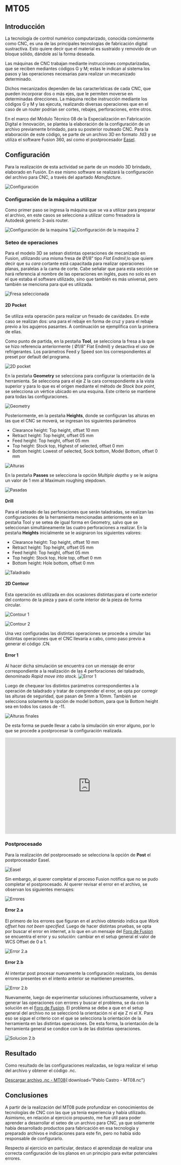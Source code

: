 # MT05

## Introducción
La tecnología de control numérico computarizado, conocida comúnmente como CNC, es una de las principales tecnologías de fabricación digital sustractiva. Esto quiere decir que el material es sustraído y removido de un bloque sólido, dándole así la forma deseada.

Las máquinas de CNC trabajan mediante instrucciones computarizadas, que se reciben mediantes códigos G y M; estas le indican al sistema los pasos y las operaciones necesarias para realizar un mecanizado determinado. 

Dichos mecanizados dependen de las características de cada CNC, que pueden incorporar dos o más ejes, que le permiten moverse en determinadas direcciones. La máquina recibe instrucción mediante los códigos G y M y las ejecuta, realizando diversas operaciones que en el caso de un router podrían ser cortes, rebajes, perforaciones, entre otros. 

En el marco del Módulo Técnico 08 de la Especialización en Fabricación Digital e Innovación, se plantea la elaboración de la configuración de un archivo previamente brindado, para su posterior routeado CNC. Para la elaboración de este código, se parte de un archivo 3D en formato .fd3 y se utiliza el software Fusion 360, así como el postprocesador [Easel](https://easel.inventables.com/downloads).


## Configuración
Para la realización de esta actividad se parte de un modelo 3D brindado, elaborado en Fusión. En ese mismo software se realizará la configuración del archivo para CNC, a través del apartado <i>Manufacture</i>.

![Configuración](<imagen 0.png>)


### Configuración de la máquina a utilizar
Como primer paso se ingresa la máquina que se va a utilizar para preparar el archivo, en este casos se selecciona a utilizar como fresadora la Autodesk generic 3-axis router. 

![Configuración de la maquina 1](<imagen 1.png>)
![Configuración de la maquina 2](<imagen 1.1.png>)


### Seteo de operaciones
Para el modelo 3D se setean distintas operaciones de mecanizado en Fusion, utilizando una misma fresa de Ø1/8” tipo <i>Flat Endmil</i>,lo que quiere decir que su <i>cara</i> cortante está capacitada para realizar operaciones planas, paralelas a la cama de corte. Cabe señalar que para esta sección se hará referencia al nombre de las operaciones en inglés, pues no solo es en el que estaba el software utilizado, sino que también es más universal, pero también se menciona para qué es utilizada.

![Fresa seleccionada](<imagen 2.png>)


#### 2D Pocket 
Se utiliza esta operación para realizar un fresado de cavidades. En este caso se realizan dos: una para el rebaje en forma de cruz y para el rebaje previo a los agujeros pasantes. A continuación se ejemplifica con la primera de ellas.

Como punto de partida, en la pestaña <b>Tool</b>, se selecciona la fresa a la que se hizo referencia anteriormente ( Ø1/8” Flat Endmil) y desactiva el uso de refrigerantes. Los parámetros Feed y Speed son los correspondientes al preset por default del programa.

![2D pocket](<imagen 3.0.png>)

En la pestaña <b>Geometry</b> se selecciona para configurar la orientación de la herramienta. Se selecciona para el eje Z la cara correspondiente a la vista superior y para lo que es el origen mediante el método de <i>Stock box point</i>, se selecciona un vértice ubicado en una esquina. Este criterio se mantiene para todas las configuraciones.

![Geometry](<imagen 4.png>)

Posteriormente, en la pestaña <b>Heights</b>, donde se configuran las alturas en las que el CNC se moverá, se ingresan los siguientes parámetros

- Clearance height: Top height, offset 10 mm
- Retract height: Top height, offset 05 mm
- Feed height: Top height, offset 05 mm
- Top height: Stock top, Highest of selected, offset 0 mm
- Bottom height: Lowest of selected, Sock bottom, Model Bottom, offset 0 mm

![Alturas](<imagen 5.png>)

En la pestaña <b>Passes</b> se selecciona la opción <i>Multiple depths</i> y se le asigna un valor de 1 mm al Maximum roughing stepdown. 

![Pasadas](<imagen 6.png>)


#### Drill 
Para el seteado de las perforaciones que serán taladradas, se realizan las configuraciones de la herramienta mencionadas anteriormente en la pestaña Tool y se setea de igual forma en Geometry, salvo que se seleccionan simultáneamente  las cuatro perforaciones a realizar.
En la pestaña <b>Heights</b> inicialmente se le asignaron los siguientes valores:

- Clearance height: Top height, offset 10 mm
- Retract height: Top height, offset 05 mm
- Feed height: Top height, offset 05 mm
- Top height: Stock top, Hole top, offset 0 mm
- Bottom height: Hole bottom, offset 0 mm

![Taladrado](<imagen 7.png>)


#### 2D Contour
Esta operación es utilizada en dos ocasiones distintas:para el corte exterior del contorno de la pieza y para el corte interior de la pieza de forma circular.

![Contour 1](<imagen 8.png>)

![Contour 2](<imagen 9.png>)

Una vez configuradas las distintas operaciones se procede a simular las distintas operaciones que el CNC llevaría a cabo, como paso previo a generar el código .CN.


#### Error 1
Al hacer dicha simulación se encuentra con un mensaje de error correspondiente a la realización de las 4 perforaciones del taladrado, denominado <i>Rapid move into stock</i>.
![Error 1](<imagen 10.png>)

Luego de chequear los distintos parámetros correspondientes a la operación de taladrado y tratar de comprender el error, se opta por corregir las alturas de seguridad, que pasan de 5mm a 10mm. También se selecciona solamente la opción de model bottom, para que la Bottom height sea en todos los casos de -11.

![Alturas finales](<imagen 11.png>)

De esta forma se puede llevar a cabo la simulación sin error alguno, por lo que se procede a postprocesar la configuración realizada.

<iframe width="560" height="315" src="https://www.youtube.com/embed/SuLx0sJgSn8?si=byndAAkaQZFVWSO8" title="YouTube video player" frameborder="0" allow="accelerometer; autoplay; clipboard-write; encrypted-media; gyroscope; picture-in-picture; web-share" referrerpolicy="strict-origin-when-cross-origin" allowfullscreen></iframe>



### Postprocesado
Para la realización del postprocesado se selecciona la opción de <b>Post</b> el postprocesador Easel. 

![Easel](<imagen 12.png>)

Sin embargo, al querer completar el proceso Fusion notifica que no se pudo completar el postprocesado. Al querer revisar el error en el archivo, se observan los siguientes mensajes:

![Errores](<imagen 13.png>)


#### Error 2.a
El primero de los errores que figuran en el archivo obtenido indica que <i>Work offset has not been specified</i>. Luego de hacer distintas pruebas, se opta por buscar el error en internet, a lo que en un mensaje del [Foro de Fusion](https://forums.autodesk.com/t5/fusion-manufacture/warning-work-offset-has-not-been-specified-using-g54-as-wcs-why/td-p/9640658) se encuentra el error y su solución: cambiar en el setup general el valor de WCS Offset de 0 a 1.

![Error 2.a](<imagen 14.png>)


#### Error 2.b
Al intentar post procesar nuevamente la configuración realizada, los demás errores presentes en el intento anterior se mantienen presentes. 

![Error 2.b](<imagen 15.png>)

Nuevamente, luego de experimentar soluciones infructuosamente, volver a generar las operaciones con errores y buscar el problema, se da con la solución en el  [Foro de Fusion](https://forums.autodesk.com/t5/fusion-manufacture/simulation-is-fine-but-post-gives-a-tool-orientation-not/m-p/8382098). El problema se debe a que en el setup general del archivo no se seleccionó la orientación ni el eje Z ni el X. Para eso se sigue el criterio con el que se selecciona la orientación de la herramienta en las distintas operaciones. De esta forma, la orientación de la herramienta general se condice con la de las distintas operaciones.

![Solucion 2.b](<imagen 16.png>)



## Resultado
Como resultado de las configuraciones realizadas, se logra realizar el setup del archivo y obtener el código .nc.

[Descargar archivo .nc - MT08](<../archivos linkeados/MT08/Pablo Castro - MT08.nc>){:download="Pablo Castro - MT08.nc"}



## Conclusiones
A partir de la realización del MT08 pude profundizar en conocimientos de tecnologías de CNC con las que ya tenía experiencia y había utilizado. Asimismo, en relación al ejercicio propuesto, me fue útil para poder aprender a desarrollar el seteo de un archivo para CNC, ya que solamente había desarrollado productos para fabricación en esa tecnología y preparado archivos e indicaciones para este fin, pero no había sido responsable de configurarlo.

Respecto al ejercicio en particular, destaco el aprendizaje de realizar una correcta configuración de los planos en un principio para evitar potenciales errores. 
